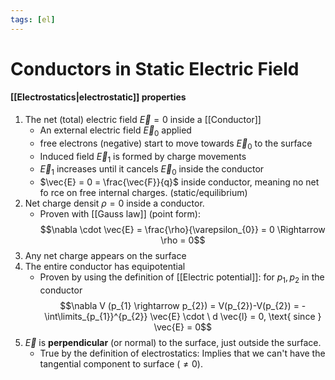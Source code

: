 ```yaml
---
tags: [el]
---
```

# Conductors in Static Electric Field
#### [[Electrostatics|electrostatic]] properties
1. The net (total) electric field $\vec{E} = 0$ inside a [[Conductor]]
	- An external electric field $\vec{E}_{0}$ applied
	- free electrons (negative) start to move towards $\vec{E}_{0}$ to the surface
	- Induced field $\vec{E}_{1}$ is formed by charge movements
	- $\vec{E}_1$ increases until it cancels $\vec{E}_{0}$ inside the conductor
	- $\vec{E} = 0 = \frac{\vec{F}}{q}$ inside conductor, meaning no net fo rce on free internal charges. (static/equilibrium)
2. Net charge densit $\rho = 0$ inside a conductor.
	- Proven with [[Gauss law]] (point form): $$\nabla \cdot \vec{E} = \frac{\rho}{\varepsilon_{0}} = 0 \Rightarrow \rho = 0$$
3. Any net charge appears on the surface
4. The entire conductor has equipotential
	- Proven by using the definition of [[Electric potential]]:
		  for $p_{1}, p_{2}$ in the conductor $$\nabla V (p_{1} \rightarrow p_{2}) = V(p_{2})-V(p_{2}) = - \int\limits_{p_{1}}^{p_{2}} \vec{E} \cdot \ d \vec{l} = 0, \text{ since } \vec{E} = 0$$
5. $\vec{E}$ is **perpendicular** (or normal) to the surface, just outside the surface.
	- True by the definition of electrostatics:
	Implies that we can't have the tangential component to surface ($\neq 0$).